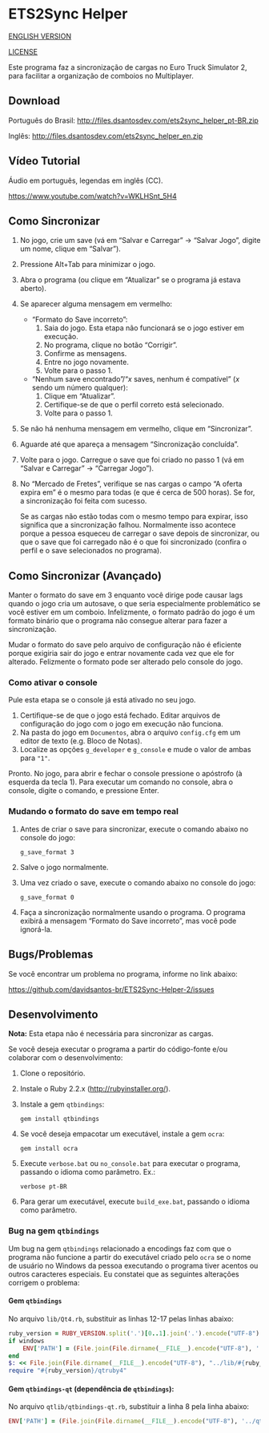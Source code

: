 # ETS2Sync Helper
[ENGLISH VERSION](README-en.md)

[LICENSE](LICENSE.md)

Este programa faz a sincronização de cargas no Euro Truck Simulator 2, para facilitar a organização de comboios no Multiplayer.

## Download
Português do Brasil:
http://files.dsantosdev.com/ets2sync_helper_pt-BR.zip

Inglês:
http://files.dsantosdev.com/ets2sync_helper_en.zip

## Vídeo Tutorial
Áudio em português, legendas em inglês (CC).

https://www.youtube.com/watch?v=WKLHSnt_5H4

## Como Sincronizar
1. No jogo, crie um save (vá em “Salvar e Carregar” → “Salvar Jogo”, digite um nome, clique em “Salvar”).
2. Pressione Alt+Tab para minimizar o jogo.
3. Abra o programa (ou clique em “Atualizar” se o programa já estava aberto).
4. Se aparecer alguma mensagem em vermelho:
	* “Formato do Save incorreto”:
		1. Saia do jogo. Esta etapa não funcionará se o jogo estiver em execução.
		2. No programa, clique no botão “Corrigir”.
		3. Confirme as mensagens.
		4. Entre no jogo novamente.
		5. Volte para o passo 1.
	* “Nenhum save encontrado”/“*x* saves, nenhum é compatível” (*x* sendo um número qualquer):
		1. Clique em “Atualizar”.
		2. Certifique-se de que o perfil correto está selecionado.
		3. Volte para o passo 1.
5. Se não há nenhuma mensagem em vermelho, clique em “Sincronizar”.
6. Aguarde até que apareça a mensagem “Sincronização concluída”.
7. Volte para o jogo. Carregue o save que foi criado no passo 1 (vá em “Salvar e Carregar” → “Carregar Jogo”).
8. No “Mercado de Fretes”, verifique se nas cargas o campo “A oferta expira em” é o mesmo para todas (e que é cerca de 500 horas). Se for, a sincronização foi feita com sucesso.

	Se as cargas não estão todas com o mesmo tempo para expirar, isso significa que a sincronização falhou. Normalmente isso acontece porque a pessoa esqueceu de carregar o save depois de sincronizar, ou que o save que foi carregado não é o que foi sincronizado (confira o perfil e o save selecionados no programa).

## Como Sincronizar (Avançado)
Manter o formato do save em 3 enquanto você dirige pode causar lags quando o jogo cria um autosave, o que seria especialmente problemático se você estiver em um comboio. Infelizmente, o formato padrão do jogo é um formato binário que o programa não consegue alterar para fazer a sincronização.

Mudar o formato do save pelo arquivo de configuração não é eficiente porque exigiria sair do jogo e entrar novamente cada vez que ele for alterado. Felizmente o formato pode ser alterado pelo console do jogo.

### Como ativar o console
Pule esta etapa se o console já está ativado no seu jogo.

1. Certifique-se de que o jogo está fechado. Editar arquivos de configuração do jogo com o jogo em execução não funciona.
2. Na pasta do jogo em `Documentos`, abra o arquivo `config.cfg` em um editor de texto (e.g. Bloco de Notas).
3. Localize as opções `g_developer` e `g_console` e mude o valor de ambas para `"1"`.

Pronto. No jogo, para abrir e fechar o console pressione o apóstrofo (à esquerda da tecla 1). Para executar um comando no console, abra o console, digite o comando, e pressione Enter.

### Mudando o formato do save em tempo real
1. Antes de criar o save para sincronizar, execute o comando abaixo no console do jogo:

	```
	g_save_format 3
	```
2. Salve o jogo normalmente.
3. Uma vez criado o save, execute o comando abaixo no console do jogo:

	```
	g_save_format 0
	```
4. Faça a sincronização normalmente usando o programa. O programa exibirá a mensagem “Formato do Save incorreto”, mas você pode ignorá-la.

## Bugs/Problemas
Se você encontrar um problema no programa, informe no link abaixo:

https://github.com/davidsantos-br/ETS2Sync-Helper-2/issues

## Desenvolvimento
**Nota:** Esta etapa não é necessária para sincronizar as cargas.

Se você deseja executar o programa a partir do código-fonte e/ou colaborar com o desenvolvimento:

1. Clone o repositório.
2. Instale o Ruby 2.2.x (http://rubyinstaller.org/).
3. Instale a gem `qtbindings`:

	```
	gem install qtbindings
	```
4. Se você deseja empacotar um executável, instale a gem `ocra`:

	```
	gem install ocra
	```
5. Execute `verbose.bat` ou `no_console.bat` para executar o programa, passando o idioma como parâmetro. Ex.:

	```
	verbose pt-BR
	```
6. Para gerar um executável, execute `build_exe.bat`, passando o idioma como parâmetro.

### Bug na gem `qtbindings`

Um bug na gem `qtbindings` relacionado a encodings faz com que o programa não funcione a partir do executável criado pelo `ocra` se o nome de usuário no Windows da pessoa executando o programa tiver acentos ou outros caracteres especiais. Eu constatei que as seguintes alterações corrigem o problema:

#### Gem `qtbindings`
No arquivo `lib/Qt4.rb`, substituir as linhas 12-17 pelas linhas abaixo:

```ruby
ruby_version = RUBY_VERSION.split('.')[0..1].join('.').encode("UTF-8")
if windows
	ENV['PATH'] = (File.join(File.dirname(__FILE__).encode("UTF-8"), '../bin') + ';' + File.join(File.dirname(__FILE__).encode("UTF-8"), "../lib/#{ruby_version}") + ';' + File.join(File.dirname(__FILE__).encode("UTF-8"), "../bin/#{ruby_version}") + ';' + ENV['PATH'].encode("UTF-8")).encode(ENV['PATH'].encoding)
end
$: << File.join(File.dirname(__FILE__).encode("UTF-8"), "../lib/#{ruby_version}").encode("filesystem")
require "#{ruby_version}/qtruby4"
```

#### Gem `qtbindings-qt` (dependência de `qtbindings`):
No arquivo `qtlib/qtbindings-qt.rb`, substituir a linha 8 pela linha abaixo:

```ruby
ENV['PATH'] = (File.join(File.dirname(__FILE__).encode("UTF-8"), '../qtbin') + ';' + File.join(File.dirname(__FILE__).encode("UTF-8"), '../qtbin/plugins') + ';' + ENV['PATH'].encode("UTF-8")).encode(ENV['PATH'].encoding)
```
